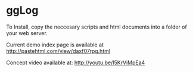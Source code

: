 ggLog
=====

To Install, copy the neccesary scripts and html documents into a folder of your web server.

Current demo index page is available at http://pastehtml.com/view/daxf07rpg.html

Concept video available at: http://youtu.be/I5KrViMpEa4
